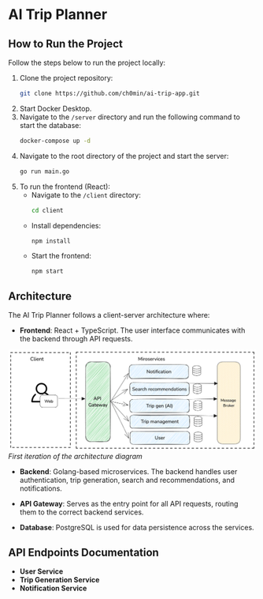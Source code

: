 # AI Trip Planner

## How to Run the Project

Follow the steps below to run the project locally:

1. Clone the project repository:
   ```bash
   git clone https://github.com/ch0min/ai-trip-app.git
   ```
2. Start Docker Desktop.
3. Navigate to the `/server` directory and run the following command to start the database:
   ```bash
   docker-compose up -d
   ```
4. Navigate to the root directory of the project and start the server:
   ```bash
   go run main.go
   ```
5. To run the frontend (React):
   - Navigate to the `/client` directory:
     ```bash
     cd client
     ```
   - Install dependencies:
     ```bash
     npm install
     ```
   - Start the frontend:
     ```bash
     npm start
     ```

## Architecture

The AI Trip Planner follows a client-server architecture where:

- **Frontend**: React + TypeScript.
  The user interface communicates with the backend through API requests.

![image](image.png)
_First iteration of the architecture diagram_

- **Backend**: Golang-based microservices.
  The backend handles user authentication, trip generation, search and recommendations, and notifications.

- **API Gateway**: Serves as the entry point for all API requests, routing them to the correct backend services.

- **Database**: PostgreSQL is used for data persistence across the services.

## API Endpoints Documentation

- **User Service**
- **Trip Generation Service**
- **Notification Service**
